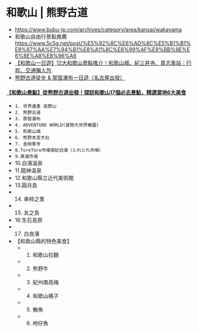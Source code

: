 # 和歌山 | 熊野古道 
- https://www.bubu-jp.com/archives/category/area/kansai/wakayama
- 和歌山自由行景點推薦 https://www.5c5g.net/post/%E5%92%8C%E6%AD%8C%E5%B1%B1%E8%87%AA%E7%94%B1%E8%A1%8C%E6%99%AF%E9%BB%9E%E6%8E%A8%E8%96%A6
- [【和歌山一日遊】12大和歌山景點推介！和歌山城、紀三井寺、貴志車站｜行程、交通懶人包](https://www.klook.com/zh-HK/blog/%E5%92%8C%E6%AD%8C%E5%B1%B1%E4%B8%80%E6%97%A5%E9%81%8A-%E6%99%AF%E9%BB%9E-%E8%A1%8C%E7%A8%8B/?msockid=116d6d722210665520dc783a230067ce)
- [熊野古道徒步 & 那智瀑布一日遊（名古屋出發）](https://www.klook.com/zh-HK/activity/80054-kumano-kodo-nachi-falls-hiking-tour-nagoya/?spm=BlogArticle.InArticleActivity_LIST&clickId=d116480be4)
#### [【和歌山景點】從熊野古道出發！探訪和歌山17個必去景點，精選當地6大美食](https://www.bubu-jp.com/archives/29882)
- `1. 世界遺產 高野山`
- `2. 熊野古道`
- `3. 那智瀑布`
- `4. ADVENTURE WORLD(冒險大世界樂園)`
- `5. 和歌山城`
- `6. 熊野本宮大社`
- `7. 金剛峯寺`
- `8.ToreTore市場南紀白濱（とれとれ市場）`
- `9.黒潮市場`
- 10.白濱溫泉
- 11.龍神溫泉
- 12.和歌山縣立近代美術館
- 13.圓月島
- 14. 串柿之里
- 15. 友之島
- 16.生石高原
- 17. 白良濱
- 【和歌山縣的特色美食】
  - 1. 和歌山拉麵
  - 2. 熊野牛
  - 3. 紀州南高梅
  - 4. 和歌山橘子
  - 5. 鮪魚
  - 6. 吻仔魚
